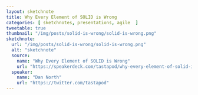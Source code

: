 ```yaml
---
layout: sketchnote
title: Why Every Element of SOLID is Wrong
categories: [ sketchnotes, presentations, agile  ]
tweetable: true
thumbnail: "/img/posts/solid-is-wrong/solid-is-wrong.png"
sketchnote:
  url: "/img/posts/solid-is-wrong/solid-is-wrong.png"
  alt: "sketchnote"
  source:
    name: "Why Every Element of SOLID is Wrong"
    url: "https://speakerdeck.com/tastapod/why-every-element-of-solid-is-wrong"
  speaker:
    name: "Dan North"
    url: "https://twitter.com/tastapod"
---
```


